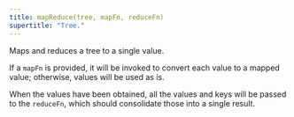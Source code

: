 ```yaml
---
title: mapReduce(tree, mapFn, reduceFn)
supertitle: "Tree."
---
```


Maps and reduces a tree to a single value.

If a `mapFn` is provided, it will be invoked to convert each value to a mapped value; otherwise, values will be used as is.

When the values have been obtained, all the values and keys will be passed to the `reduceFn`, which should consolidate those into a single result.
